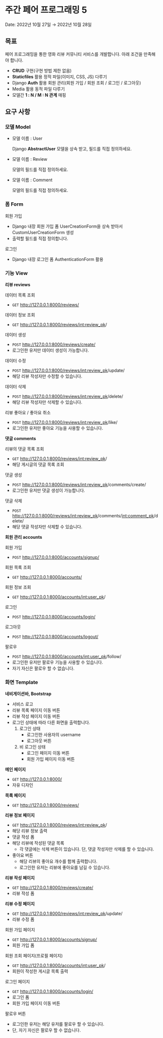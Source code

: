 # 주간 페어 프로그래밍 5

Date: 2022년 10월 27일 → 2022년 10월 28일

## 목표

페어 프로그래밍을 통한 영화 리뷰 커뮤니티 서비스를 개발합니다. 아래 조건을 만족해야 합니다.

- **CRUD** 구현(구현 방법 제한 없음)
- **Staticfiles** 활용 정적 파일(이미지, CSS, JS) 다루기
- Django **Auth** 활용 회원 관리(회원 가입 / 회원 조회 / 로그인 / 로그아웃)
- Media 활용 동적 파일 다루기
- 모델간 **1 : N / M : N 관계** 매핑

## 요구 사항

### 모델 Model

- 모델 이름 : User
  
    Django **AbstractUser** 모델을 상속 받고, 필드를 직접 정의하세요.
    
- 모델 이름 : Review
  
    모델의 필드를 직접 정의하세요.
    
- 모델 이름 : Comment
  
    모델의 필드를 직접 정의하세요.
    

### **폼 Form**

회원 가입

- Django 내장 회원 가입 폼 UserCreationForm을 상속 받아서 CustomUserCreationForm 생성
- 출력할 필드를 직접 정의합니다.

로그인

- Django 내장 로그인 폼 AuthenticationForm 활용

### 기능 View

**리뷰 reviews**

데이터 목록 조회

- `GET` http://127.0.0.1:8000/reviews/

데이터 정보 조회

- `GET` http://127.0.0.1:8000/reviews/<int:review_pk>/

데이터 생성 

- `POST` http://127.0.0.1:8000/reviews/create/
- 로그인한 유저만 데이터 생성이 가능합니다.

데이터 수정

- `POST` http://127.0.0.1:8000/reviews/<int:review_pk>/update/
- 해당 리뷰 작성자만 수정할 수 있습니다.

데이터 삭제

- `POST` http://127.0.0.1:8000/reviews/<int:review_pk>/delete/
- 해당 리뷰 작성자만 삭제할 수 있습니다.

리뷰 좋아요 / 좋아요 취소

- `POST` http://127.0.0.1:8000/reviews/<int:review_pk>/like/
- 로그인한 유저만 좋아요 기능을 사용할 수 있습니다.

**댓글 comments**

리뷰의 댓글 목록 조회

- `GET` http://127.0.0.1:8000/reviews/<int:review_pk>/
- 해당 게시글의 댓글 목록 조회

댓글 생성

- `POST` http://127.0.0.1:8000/reviews/<int:review_pk>/comments/create/
- 로그인한 유저만 댓글 생성이 가능합니다.

댓글 삭제

- `POST` http://127.0.0.1:8000/reviews/<int:review_pk>/comments/<int:comment_pk>/delete/
- 해당 댓글 작성자만 삭제할 수 있습니다.

**회원 관리 accounts**

회원 가입

- `POST` http://127.0.0.1:8000/accounts/signup/

회원 목록 조회

- `GET` http://127.0.0.1:8000/accounts/

회원 정보 조회

- `GET` http://127.0.0.1:8000/accounts/<int:user_pk>/

로그인

- `POST` http://127.0.0.1:8000/accounts/login/

로그아웃

- `POST` http://127.0.0.1:8000/accounts/logout/

팔로우

- `POST` http://127.0.0.1:8000/accounts/<int:user_pk>/follow/
- 로그인한 유저만 팔로우 기능을 사용할 수 있습니다.
- 자기 자신은 팔로우 할 수 없습니다.

### 화면 Template

**네비게이션바, Bootstrap <nav>**

- 서비스 로고
- 리뷰 목록 페이지 이동 버튼
- 리뷰 작성 페이지 이동 버튼
- 로그인 상태에 따라 다른 화면을 출력합니다.
    1. 로그인 상태
        - 로그인한 사용자의 username
        - 로그아웃 버튼
    2. 비 로그인 상태
        - 로그인 페이지 이동 버튼
        - 회원 가입 페이지 이동 버튼

**메인 페이지**

- `GET` http://127.0.0.1:8000/
- 자유 디자인

**목록 페이지** 

- `GET` http://127.0.0.1:8000/reviews/

**리뷰 정보 페이지**

- `GET` http://127.0.0.1:8000/reviews/<int:review_pk>/
- 해당 리뷰 정보 출력
- 댓글 작성 폼
- 해당 리뷰에 작성된 댓글 목록
    - 각 댓글에는 삭제 버튼이 있습니다. 단, 댓글 작성자만 삭제를 할 수 있습니다.
- 좋아요 버튼
    - 해당 리뷰의 좋아요 개수를 함께 출력합니다.
    - 로그인한 유저는 리뷰에 좋아요를 남길 수 있습니다.

**리뷰 작성 페이지**

- `GET` http://127.0.0.1:8000/reviews/create/
- 리뷰 작성 폼

**리뷰 수정 페이지**

- `GET` http://127.0.0.1:8000/reviews/<int:review_pk>/update/
- 리뷰 수정 폼

회원 가입 페이지

- `GET` http://127.0.0.1:8000/accounts/signup/
- 회원 가입 폼

회원 조회 페이지(프로필 페이지)

- `GET` http://127.0.0.1:8000/accounts/<int:user_pk>/
- 회원이 작성한 게시글 목록 출력

로그인 페이지

- `GET` http://127.0.0.1:8000/accounts/login/
- 로그인 폼
- 회원 가입 페이지 이동 버튼

팔로우 버튼

- 로그인한 유저는 해당 유저를 팔로우 할 수 있습니다.
- 단, 자기 자신은 팔로우 할 수 없습니다.